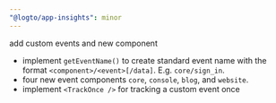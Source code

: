 ```yaml
---
"@logto/app-insights": minor
---
```


add custom events and new component

- implement `getEventName()` to create standard event name with the format `<component>/<event>[/data]`. E.g. `core/sign_in`.
- four new event components `core`, `console`, `blog`, and `website`.
- implement `<TrackOnce />` for tracking a custom event once
